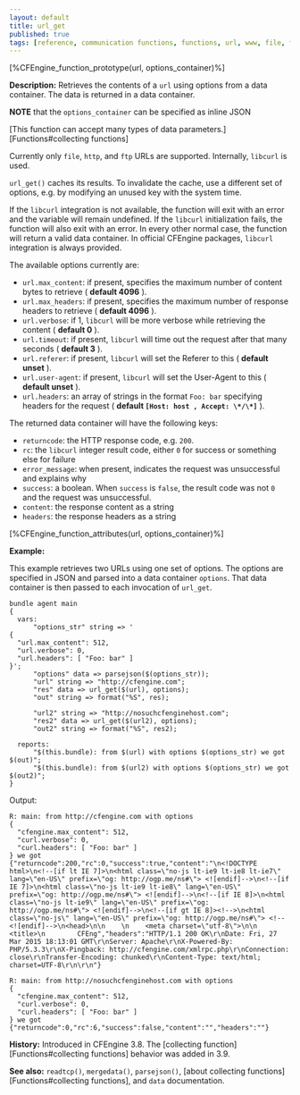 ```yaml
---
layout: default
title: url_get
published: true
tags: [reference, communication functions, functions, url, www, file, ftp, http, https, url_get, inline_json]
---
```


[%CFEngine_function_prototype(url, options_container)%]

**Description:** Retrieves the contents of a `url` using options from
  a data container. The data is returned in a
  data container.

**NOTE** that the `options_container` can be specified as inline JSON

[This function can accept many types of data parameters.][Functions#collecting functions]

Currently only `file`, `http`, and `ftp` URLs are supported.
Internally, `libcurl` is used.

`url_get()` caches its results. To invalidate the cache, use a
different set of options, e.g. by modifying an unused key with the
system time.

If the `libcurl` integration is not available, the function will exit
with an error and the variable will remain undefined. If the `libcurl`
initialization fails, the function will also exit with an error. In
every other normal case, the function will return a valid data
container. In official CFEngine packages, `libcurl` integration is
always provided.

The available options currently are:

* `url.max_content`: if present, specifies the maximum number of content bytes to retrieve ( **default 4096** ).
* `url.max_headers`: if present, specifies the maximum number of response headers to retrieve ( **default 4096** ).
* `url.verbose`: if 1, `libcurl` will be more verbose while retrieving the content ( **default 0** ).
* `url.timeout`: if present, `libcurl` will time out the request after that many seconds ( **default 3** ).
* `url.referer`: if present, `libcurl` will set the Referer to this ( **default unset** ).
* `url.user-agent`: if present, `libcurl` will set the User-Agent to this ( **default unset** ).
* `url.headers`: an array of strings in the format `Foo: bar` specifying headers for the request ( **default `[Host: host , Accept: \*/\*]`** ).

The returned data container will have the following keys:

* `returncode`: the HTTP response code, e.g. `200`.
* `rc`: the `libcurl` integer result code, either `0` for success or something else for failure
* `error_message`: when present, indicates the request was unsuccessful and explains why
* `success`: a boolean.  When `success` is `false`, the result code was not `0` and the request was unsuccessful.
* `content`: the response content as a string
* `headers`: the response headers as a string

[%CFEngine_function_attributes(url, options_container)%]

**Example:**

This example retrieves two URLs using one set of options. The options
are specified in JSON and parsed into a data container `options`. That
data container is then passed to each invocation of `url_get`.

```
bundle agent main
{
  vars:
      "options_str" string => '
{
  "url.max_content": 512,
  "url.verbose": 0,
  "url.headers": [ "Foo: bar" ]
}';
      "options" data => parsejson($(options_str));
      "url" string => "http://cfengine.com";
      "res" data => url_get($(url), options);
      "out" string => format("%S", res);

      "url2" string => "http://nosuchcfenginehost.com";
      "res2" data => url_get($(url2), options);
      "out2" string => format("%S", res2);

  reports:
      "$(this.bundle): from $(url) with options $(options_str) we got $(out)";
      "$(this.bundle): from $(url2) with options $(options_str) we got $(out2)";
}
```

Output:

```
R: main: from http://cfengine.com with options
{
  "cfengine.max_content": 512,
  "curl.verbose": 0,
  "curl.headers": [ "Foo: bar" ]
} we got {"returncode":200,"rc":0,"success":true,"content":"\n<!DOCTYPE html>\n<!--[if lt IE 7]>\n<html class=\"no-js lt-ie9 lt-ie8 lt-ie7\" lang=\"en-US\" prefix=\"og: http://ogp.me/ns#\"> <![endif]-->\n<!--[if IE 7]>\n<html class=\"no-js lt-ie9 lt-ie8\" lang=\"en-US\" prefix=\"og: http://ogp.me/ns#\"> <![endif]-->\n<!--[if IE 8]>\n<html class=\"no-js lt-ie9\" lang=\"en-US\" prefix=\"og: http://ogp.me/ns#\"> <![endif]-->\n<!--[if gt IE 8]><!-->\n<html class=\"no-js\" lang=\"en-US\" prefix=\"og: http://ogp.me/ns#\"> <!--<![endif]-->\n<head>\n\n    \n    <meta charset=\"utf-8\">\n\n    <title>\n        CFEng","headers":"HTTP/1.1 200 OK\r\nDate: Fri, 27 Mar 2015 18:13:01 GMT\r\nServer: Apache\r\nX-Powered-By: PHP/5.3.3\r\nX-Pingback: http://cfengine.com/xmlrpc.php\r\nConnection: close\r\nTransfer-Encoding: chunked\r\nContent-Type: text/html; charset=UTF-8\r\n\r\n"}

R: main: from http://nosuchcfenginehost.com with options
{
  "cfengine.max_content": 512,
  "curl.verbose": 0,
  "curl.headers": [ "Foo: bar" ]
} we got {"returncode":0,"rc":6,"success":false,"content":"","headers":""}
```

**History:** Introduced in CFEngine 3.8. The [collecting function][Functions#collecting functions] behavior was added in 3.9.

**See also:** `readtcp()`, `mergedata()`, `parsejson()`, [about collecting functions][Functions#collecting functions], and `data` documentation.
